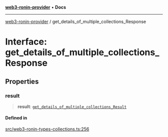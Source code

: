 [**web3-ronin-provider**](../README.md) • **Docs**

***

[web3-ronin-provider](../globals.md) / get\_details\_of\_multiple\_collections\_Response

# Interface: get\_details\_of\_multiple\_collections\_Response

## Properties

### result

> **result**: [`get_details_of_multiple_collections_Result`](get_details_of_multiple_collections_Result.md)

#### Defined in

[src/web3-ronin-types-collections.ts:256](https://github.com/chuacw/web3-ronin-provider/blob/1a659b81d9c7d7afbced0ae2b11550f4f6c0a233/src/web3-ronin-types-collections.ts#L256)

